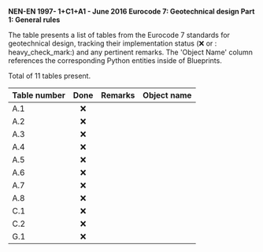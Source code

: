**NEN-EN 1997- 1+C1+A1 - June 2016
Eurocode 7: Geotechnical design
Part 1: General rules**

The table presents a list of tables from the Eurocode 7 standards for geotechnical design, tracking their implementation status (:x: or :
heavy_check_mark:) and any pertinent remarks. The 'Object Name' column references the corresponding Python entities inside of Blueprints.

Total of 11 tables present.

| Table number | Done | Remarks | Object name |
|:-------------|:----:|:--------|:------------|
| A.1          | :x:  |         |             |
| A.2          | :x:  |         |             |
| A.3          | :x:  |         |             |
| A.4          | :x:  |         |             |
| A.5          | :x:  |         |             |
| A.6          | :x:  |         |             |
| A.7          | :x:  |         |             |
| A.8          | :x:  |         |             |
| C.1          | :x:  |         |             |
| C.2          | :x:  |         |             |
| G.1          | :x:  |         |             |
